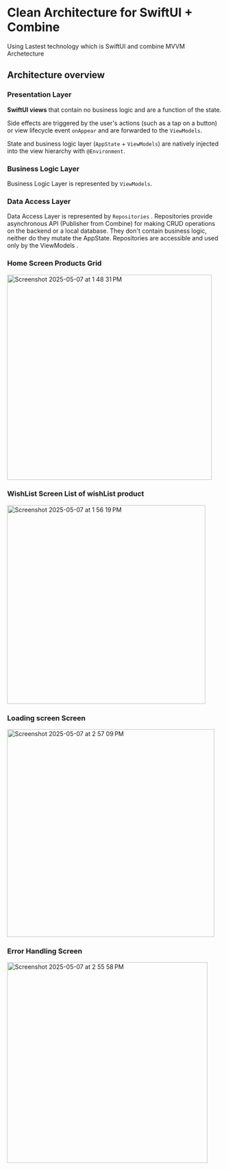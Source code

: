 
# Clean Architecture for SwiftUI + Combine
Using Lastest technology which is SwiftUI and combine MVVM Archetecture 

## Architecture overview

### Presentation Layer

**SwiftUI views** that contain no business logic and are a function of the state.

Side effects are triggered by the user's actions (such as a tap on a button) or view lifecycle event `onAppear` and are forwarded to the `ViewModels`.

State and business logic layer (`AppState` + `ViewModels`) are natively injected into the view hierarchy with `@Environment`.

### Business Logic Layer

Business Logic Layer is represented by `ViewModels`. 

###  Data Access Layer

Data Access Layer is represented by `Repositories` .
Repositories provide asynchronous API (Publisher from Combine) for making CRUD operations on the backend or a local database. They don't contain business logic, neither do they mutate the AppState. Repositories are accessible and used only by the ViewModels .

### Home Screen Products Grid

<img width="478" alt="Screenshot 2025-05-07 at 1 48 31 PM" src="https://github.com/user-attachments/assets/e8bae4e8-b015-4760-b874-7941081084d0" />


### WishList Screen List of wishList product 

<img width="463" alt="Screenshot 2025-05-07 at 1 56 19 PM" src="https://github.com/user-attachments/assets/7ffb2e7f-209b-42e2-9b24-89b3b69161f0" />

### Loading screen Screen

<img width="484" alt="Screenshot 2025-05-07 at 2 57 09 PM" src="https://github.com/user-attachments/assets/a858bbe3-50d7-43c1-bca7-a9f8c12d3706" />

### Error Handling Screen

<img width="468" alt="Screenshot 2025-05-07 at 2 55 58 PM" src="https://github.com/user-attachments/assets/fb71d242-b617-407f-84ed-9c882a5058bb" />

